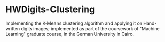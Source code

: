 # HWDigits-Clustering
Implementing the K-Means clustering algorithm and applying it on Hand-written digits images; implemented as part of the coursework of "Machine Learning" graduate course, in the German University in Cairo.
